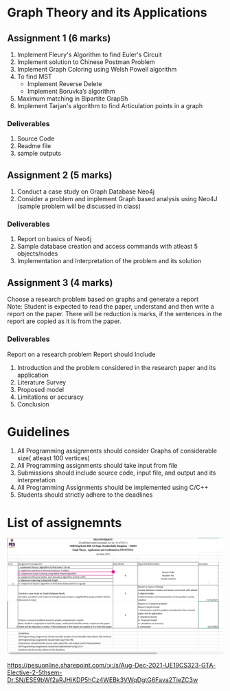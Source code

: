 # Graph Theory and its Applications

## Assignment 1 (6 marks)

1. Implement Fleury's Algorithm to find Euler's Circuit
2. Implement solution to Chinese Postman  Problem
3. Implement Graph Coloring using Welsh Powell algorithm
4. To find MST
    - Implement Reverse Delete 
    - Implement Boruvka’s algorithm
5. Maximum matching in Bipartite GrapSh
6. Implement Tarjan's algorithm to find Articulation points in a graph

### Deliverables
1. Source Code
2. Readme file
3. sample outputs

## Assignment 2 (5 marks)

1. Conduct a case study on Graph Database Neo4j
2. Consider a problem and implement Graph based analysis using Neo4J (sample problem will be discussed in class)

### Deliverables
1. Report on basics of Neo4j
2. Sample database creation and access commands with atleast 5 objects/nodes
3. Implementation and Interpretation of the problem and its solution

## Assignment 3 (4 marks)

Choose a research problem based on graphs and generate a report  
Note: Student is expected to read the paper, understand and then write a report on the paper. There will be reduction is marks, if the sentences in the report are copied as it is from the paper.

### Deliverables

Report on a research problem
Report should Include
1. Introduction and the problem considered in the research paper and its application
2. Literature Survey 
3. Proposed model
4. Limitations or accuracy
5. Conclusion

# Guidelines 

1. All Programming assignments should consider Graphs of considerable size( atleast 100 vertices)
2. All Programming assignments should take input from file
3. Submissions should include source code, input file, and output and its interpretation
4. All Programming Assignments should be implemented using C/C++
5. Students should strictly adhere to the deadlines

# List of assignemnts 

<img src="assignments.jpeg">

https://pesuonline.sharepoint.com/:x:/s/Aug-Dec-2021-UE19CS323-GTA-Elective-2-5thsem-Dr.SN/ESE9bWf2aRJHiKDP5hCz4WEBk3VWqDgtG6Fava2TieZC3w
